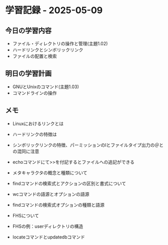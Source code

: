 # 学習記録 - 2025-05-09

## 今日の学習内容
- ファイル・ディレクトリの操作と管理(主題1.02)
- ハードリンクとシンボリックリンク
- ファイルの配置と検索


## 明日の学習計画
- GNUとUnixのコマンド(主題1.03)
- コマンドラインの操作

## メモ
- Linuxにおけるリンクとは
- ハードリンクの特徴は
- シンボリックリンクの特徴、パーミッションのlとファイルタイプ出力の＠との混同に注意
- echoコマンドにて>>を付記するとファイルへの追記ができる
- メタキャラクタの概念と種類について

- findコマンドの検索式とアクションの区別と書式について
- wcコマンドの語源とオプションの語源
- findコマンドの検索式オプションの種類と語源
- FHSについて
- FHSの例：userディレクトリの構造
- locateコマンドとupdatedbコマンド